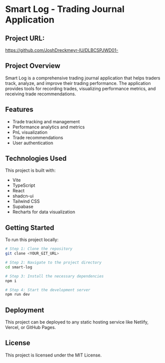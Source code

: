 
# Smart Log - Trading Journal Application

## Project URL:

https://github.com/JoshDreckmeyr-IU/DLBCSPJWD01-

## Project Overview

Smart Log is a comprehensive trading journal application that helps traders track, analyze, and improve their trading performance. The application provides tools for recording trades, visualizing performance metrics, and receiving trade recommendations.

## Features

- Trade tracking and management
- Performance analytics and metrics
- PnL visualization
- Trade recommendations
- User authentication

## Technologies Used

This project is built with:

- Vite
- TypeScript
- React
- shadcn-ui
- Tailwind CSS
- Supabase
- Recharts for data visualization

## Getting Started

To run this project locally:

```sh
# Step 1: Clone the repository
git clone <YOUR_GIT_URL>

# Step 2: Navigate to the project directory
cd smart-log

# Step 3: Install the necessary dependencies
npm i

# Step 4: Start the development server
npm run dev
```

## Deployment

This project can be deployed to any static hosting service like Netlify, Vercel, or GitHub Pages.

## License

This project is licensed under the MIT License.
